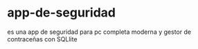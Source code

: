 # app-de-seguridad
es una app de seguridad para pc completa moderna y gestor de contraceñas con SQLlite
